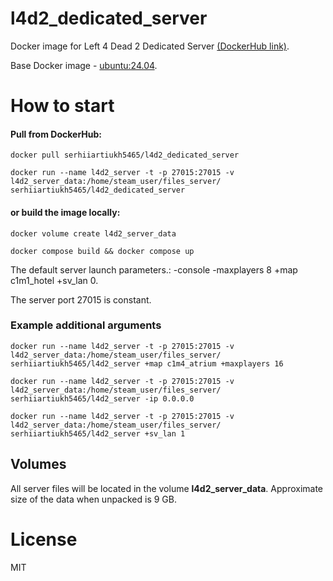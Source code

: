 # l4d2_dedicated_server

Docker image for Left 4 Dead 2 Dedicated Server [(DockerHub link)](https://hub.docker.com/r/serhiiartiukh5465/l4d2_dedicated_server).

Base Docker image - [ubuntu:24.04](https://hub.docker.com/layers/library/ubuntu/24.04/images/sha256-31e02f893eaf7729befc0e21920e63b968bffe76760943a6f56fa1c7f3abb055?context=explore).

#  How to start
#### Pull from DockerHub:
```
docker pull serhiiartiukh5465/l4d2_dedicated_server

docker run --name l4d2_server -t -p 27015:27015 -v l4d2_server_data:/home/steam_user/files_server/ serhiiartiukh5465/l4d2_dedicated_server
```
#### or build the image locally:
```
docker volume create l4d2_server_data

docker compose build && docker compose up
```

The default server launch parameters.: 
-console -maxplayers 8 +map c1m1_hotel +sv_lan 0. 

The server port 27015 is constant.

### Example additional arguments
```
docker run --name l4d2_server -t -p 27015:27015 -v l4d2_server_data:/home/steam_user/files_server/ serhiiartiukh5465/l4d2_server +map c1m4_atrium +maxplayers 16 

docker run --name l4d2_server -t -p 27015:27015 -v l4d2_server_data:/home/steam_user/files_server/ serhiiartiukh5465/l4d2_server -ip 0.0.0.0

docker run --name l4d2_server -t -p 27015:27015 -v l4d2_server_data:/home/steam_user/files_server/ serhiiartiukh5465/l4d2_server +sv_lan 1 

```

## Volumes
All server files will be located in the volume **l4d2_server_data**. Approximate size of the data when unpacked is 9 GB.

# License
MIT